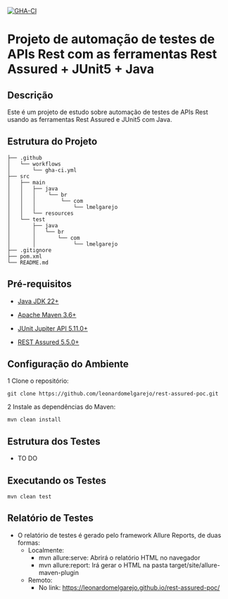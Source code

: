 [![GHA-CI](https://github.com/leonardomelgarejo/rest-assured-poc/actions/workflows/gha-ci.yml/badge.svg)](https://github.com/leonardomelgarejo/rest-assured-poc/actions/workflows/gha-ci.yml)

# Projeto de automação de testes de APIs Rest com as ferramentas Rest Assured + JUnit5 + Java

## Descrição

Este é um projeto de estudo sobre automação de testes de APIs Rest usando as ferramentas Rest Assured e JUnit5 com Java.

## Estrutura do Projeto

```plaintext
├── .github
│   └── workflows
│       └── gha-ci.yml
├── src
│   ├── main
│   │   ├── java
│   │   │    └── br
│   │   │        └── com
│   │   │            └── lmelgarejo
│   │   └── resources                   
│   └── test
│       ├── java
│       │   └── br
│       │       └── com
│       │            └── lmelgarejo
├── .gitignore
├── pom.xml
└── README.md
```

## Pré-requisitos

* [Java JDK 22+](https://www.oracle.com/pt/java/technologies/javase/jdk11-archive-downloads.html)

* [Apache Maven 3.6+](https://maven.apache.org/docs/3.6.0/release-notes.html)

* [JUnit Jupiter API 5.11.0+](https://testng.org/)

* [REST Assured 5.5.0+](https://www.selenium.dev/)

## Configuração do Ambiente

1 Clone o repositório:
```
git clone https://github.com/leonardomelgarejo/rest-assured-poc.git
```

2 Instale as dependências do Maven:
```
mvn clean install
```
## Estrutura dos Testes

* TO DO

## Executando os Testes
```
mvn clean test
```

## Relatório de Testes

* O relatório de testes é gerado pelo framework Allure Reports, de duas formas:
    * Localmente:
      * mvn allure:serve: Abrirá o relatório HTML no navegador
      * mvn allure:report: Irá gerar o HTML na pasta target/site/allure-maven-plugin
    * Remoto:
      * No link: https://leonardomelgarejo.github.io/rest-assured-poc/
